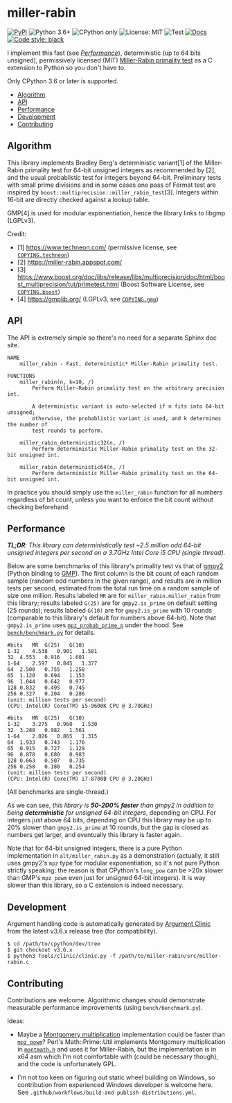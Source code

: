 # miller-rabin

[![PyPI](https://img.shields.io/pypi/v/miller-rabin?cacheSeconds=3600)](https://pypi.org/project/miller-rabin)
![Python 3.6+](https://img.shields.io/badge/python-3.6%2B-blue?cacheSeconds=86400)
![CPython only](https://img.shields.io/badge/implementation-cpython-blue?cacheSeconds=86400)
![License: MIT](https://img.shields.io/badge/license-MIT-green?cacheSeconds=86400)
![Test](https://github.com/zmwangx/miller-rabin/workflows/test/badge.svg?branch=master)
[![Docs](https://img.shields.io/badge/docs-passing-brightgreen?cacheSeconds=86400)](#api)
[![Code style: black](https://img.shields.io/badge/code%20style-black-000000.svg?cacheSeconds=86400)](https://github.com/psf/black)

I implement this fast (see [*Performance*](#performance)), deterministic (up to 64 bits unsigned), permissively licensed (MIT) [Miller-Rabin primality test](https://en.wikipedia.org/wiki/Miller%E2%80%93Rabin_primality_test) as a C extension to Python so you don't have to.

Only CPython 3.6 or later is supported.

<!-- START doctoc generated TOC please keep comment here to allow auto update -->
<!-- DON'T EDIT THIS SECTION, INSTEAD RE-RUN doctoc TO UPDATE -->


- [Algorithm](#algorithm)
- [API](#api)
- [Performance](#performance)
- [Development](#development)
- [Contributing](#contributing)

<!-- END doctoc generated TOC please keep comment here to allow auto update -->

## Algorithm

This library implements Bradley Berg's deterministic variant[1] of the Miller-Rabin primality test for 64-bit unsigned integers as recommended by [2], and the usual probablistic test for integers beyond 64-bit. Preliminary tests with small prime divisions and in some cases one pass of Fermat test are inspired by `boost::multiprecision::miller_rabin_test`[3]. Integers within 16-bit are directly checked against a lookup table.

GMP[4] is used for modular exponentiation, hence the library links to libgmp (LGPLv3).

Credit:

- [1] https://www.techneon.com/ (permissive license, see [`COPYING.techneon`](COPYING.techneon))
- [2] https://miller-rabin.appspot.com/
- [3] https://www.boost.org/doc/libs/release/libs/multiprecision/doc/html/boost_multiprecision/tut/primetest.html (Boost Software License, see [`COPYING.boost`](COPYING.boost))
- [4] https://gmplib.org/ (LGPLv3, see [`COPYING.gmp`](COPYING.gmp))

## API

The API is extremely simple so there's no need for a separate Sphinx doc site.

```
NAME
    miller_rabin - Fast, deterministic* Miller-Rabin primality test.

FUNCTIONS
    miller_rabin(n, k=10, /)
        Perform Miller-Rabin primality test on the arbitrary precision int.

        A deterministic variant is auto-selected if n fits into 64-bit unsigned;
        otherwise, the probablistic variant is used, and k determines the number of
        test rounds to perform.

    miller_rabin_deterministic32(n, /)
        Perform deterministic Miller-Rabin primality test on the 32-bit unsigned int.

    miller_rabin_deterministic64(n, /)
        Perform deterministic Miller-Rabin primality test on the 64-bit unsigned int.
```

In practice you should simply use the `miller_rabin` function for all numbers regardless of bit count, unless you want to enforce the bit count without checking beforehand.

## Performance

*__TL;DR__: This library can deterministically test ~2.5 million odd 64-bit unsigned integers per second on a 3.7GHz Intel Core i5 CPU (single thread).*

Below are some benchmarks of this library's primality test vs that of [gmpy2](https://github.com/aleaxit/gmpy) (Python binding to [GMP](https://gmplib.org/)). The first column is the bit count of each random sample (random odd numbers in the given range), and results are in million tests per second, estimated from the total run time on a random sample of size one million. Results labeled `MR` are for `miller_rabin.miller_rabin` from this library; results labeled `G(25)` are for `gmpy2.is_prime` on default setting (25 rounds); results labeled `G(10)` are for `gmpy2.is_prime` with 10 rounds (comparable to this library's default for numbers above 64-bit). Note that `gmpy2.is_prime` uses [`mpz_probab_prime_p`](https://gmplib.org/manual/Number-Theoretic-Functions.html) under the hood. See [`bench/benchmark.py`](bench/benchmark.py) for details.

```
#bits	MR	G(25)	G(10)
1-32	4.538	0.901	1.581
32	4.553	0.916	1.601
1-64	2.597	0.845	1.377
64	2.500	0.755	1.258
65	1.120	0.694	1.153
96	1.044	0.642	0.977
128	0.832	0.495	0.745
256	0.327	0.204	0.286
(unit: million tests per second)
(CPU: Intel(R) Core(TM) i5-9600K CPU @ 3.70GHz)
```

```
#bits	MR	G(25)	G(10)
1-32	3.275	0.960	1.530
32	3.288	0.982	1.561
1-64	2.026	0.865	1.315
64	1.933	0.743	1.176
65	0.915	0.727	1.129
96	0.878	0.680	0.983
128	0.663	0.507	0.735
256	0.258	0.180	0.254
(unit: million tests per second)
(CPU: Intel(R) Core(TM) i7-8700B CPU @ 3.20GHz)
```

(All benchmarks are single-thread.)

As we can see, *this library is __50-200% faster__ than gmpy2 in addition to being __deterministic__ for unsigned 64-bit integers*, depending on CPU. For integers just above 64 bits, depending on CPU this library may be up to 20% slower than `gmpy2.is_prime` at 10 rounds, but the gap is closed as numbers get larger, and eventually this library is faster again.

Note that for 64-bit unsigned integers, there is a pure Python implementation in `alt/miller_rabin.py` as a demonstration (actually, it still uses gmpy2's `mpz` type for modular exponentiation, so it's not pure Python strictly speaking; the reason is that CPython's `long_pow` can be >20x slower than GMP's `mpz_powm` even just for unsigned 64-bit integers). It is way slower than this library, so a C extension is indeed necessary.

## Development

Argument handling code is automatically generated by [Argument Clinic](https://docs.python.org/3/howto/clinic.html) from the latest v3.6.x release tree (for compatibility).

```
$ cd /path/to/cpython/dev/tree
$ git checkout v3.6.x
$ python3 Tools/clinic/clinic.py -f /path/to/miller-rabin/src/miller-rabin.c
```

## Contributing

Contributions are welcome. Algorithmic changes should demonstrate measurable performance improvements (using `bench/benchmark.py`).

Ideas:

- Maybe a [Montgomery multiplication](https://en.wikipedia.org/wiki/Montgomery_modular_multiplication) implementation could be faster than [`mpz_powm`](https://github.com/alisw/GMP/blob/master/mpz/powm.c)? Perl's Math::Prime::Util implements Montgomery multiplication in [`montmath.h`](https://github.com/danaj/Math-Prime-Util/blob/master/montmath.h) and uses it for Miller-Rabin, but the implementation is in x64 asm which I'm not comfortable with (could be necessary though), and the code is unfortunately GPL.

- I'm not too keen on figuring out static wheel building on Windows, so contribution from experienced Windows developer is welcome here. See `.github/workflows/build-and-publish-distributions.yml`.
